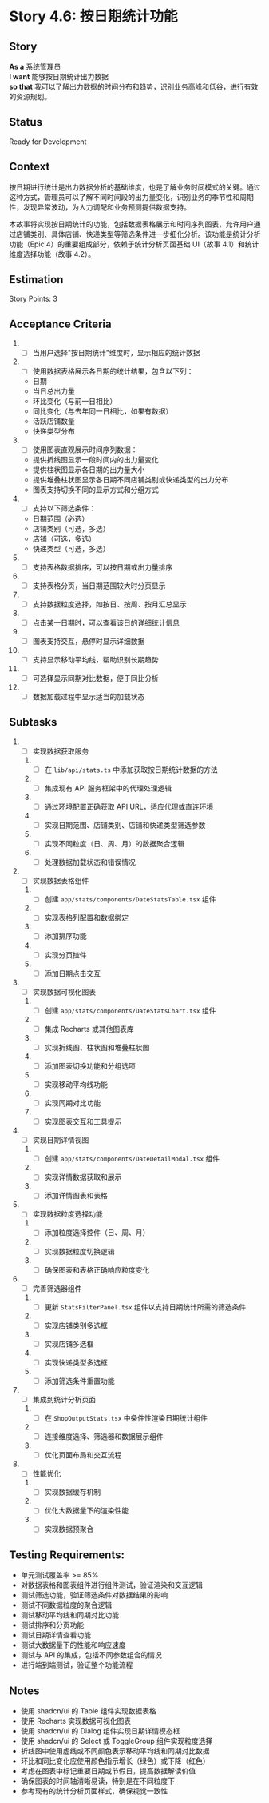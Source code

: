 # Story 4.6: 按日期统计功能

## Story

**As a** 系统管理员  
**I want** 能够按日期统计出力数据  
**so that** 我可以了解出力数据的时间分布和趋势，识别业务高峰和低谷，进行有效的资源规划。

## Status

Ready for Development

## Context

按日期进行统计是出力数据分析的基础维度，也是了解业务时间模式的关键。通过这种方式，管理员可以了解不同时间段的出力量变化，识别业务的季节性和周期性，发现异常波动，为人力调配和业务预测提供数据支持。

本故事将实现按日期统计的功能，包括数据表格展示和时间序列图表，允许用户通过店铺类别、具体店铺、快递类型等筛选条件进一步细化分析。该功能是统计分析功能（Epic 4）的重要组成部分，依赖于统计分析页面基础 UI（故事 4.1）和统计维度选择功能（故事 4.2）。

## Estimation

Story Points: 3

## Acceptance Criteria

1. - [ ] 当用户选择"按日期统计"维度时，显示相应的统计数据
2. - [ ] 使用数据表格展示各日期的统计结果，包含以下列：
   - 日期
   - 当日总出力量
   - 环比变化（与前一日相比）
   - 同比变化（与去年同一日相比，如果有数据）
   - 活跃店铺数量
   - 快递类型分布
3. - [ ] 使用图表直观展示时间序列数据：
   - 提供折线图显示一段时间内的出力量变化
   - 提供柱状图显示各日期的出力量大小
   - 提供堆叠柱状图显示各日期不同店铺类别或快递类型的出力分布
   - 图表支持切换不同的显示方式和分组方式
4. - [ ] 支持以下筛选条件：
   - 日期范围（必选）
   - 店铺类别（可选，多选）
   - 店铺（可选，多选）
   - 快递类型（可选，多选）
5. - [ ] 支持表格数据排序，可以按日期或出力量排序
6. - [ ] 支持表格分页，当日期范围较大时分页显示
7. - [ ] 支持数据粒度选择，如按日、按周、按月汇总显示
8. - [ ] 点击某一日期时，可以查看该日的详细统计信息
9. - [ ] 图表支持交互，悬停时显示详细数据
10. - [ ] 支持显示移动平均线，帮助识别长期趋势
11. - [ ] 可选择显示同期对比数据，便于同比分析
12. - [ ] 数据加载过程中显示适当的加载状态

## Subtasks

1. - [ ] 实现数据获取服务
   1. - [ ] 在 `lib/api/stats.ts` 中添加获取按日期统计数据的方法
   2. - [ ] 集成现有 API 服务框架中的代理处理逻辑
   3. - [ ] 通过环境配置正确获取 API URL，适应代理或直连环境
   4. - [ ] 实现日期范围、店铺类别、店铺和快递类型筛选参数
   5. - [ ] 实现不同粒度（日、周、月）的数据聚合逻辑
   6. - [ ] 处理数据加载状态和错误情况
2. - [ ] 实现数据表格组件
   1. - [ ] 创建 `app/stats/components/DateStatsTable.tsx` 组件
   2. - [ ] 实现表格列配置和数据绑定
   3. - [ ] 添加排序功能
   4. - [ ] 实现分页控件
   5. - [ ] 添加日期点击交互
3. - [ ] 实现数据可视化图表
   1. - [ ] 创建 `app/stats/components/DateStatsChart.tsx` 组件
   2. - [ ] 集成 Recharts 或其他图表库
   3. - [ ] 实现折线图、柱状图和堆叠柱状图
   4. - [ ] 添加图表切换功能和分组选项
   5. - [ ] 实现移动平均线功能
   6. - [ ] 实现同期对比功能
   7. - [ ] 实现图表交互和工具提示
4. - [ ] 实现日期详情视图
   1. - [ ] 创建 `app/stats/components/DateDetailModal.tsx` 组件
   2. - [ ] 实现详情数据获取和展示
   3. - [ ] 添加详情图表和表格
5. - [ ] 实现数据粒度选择功能
   1. - [ ] 添加粒度选择控件（日、周、月）
   2. - [ ] 实现数据粒度切换逻辑
   3. - [ ] 确保图表和表格正确响应粒度变化
6. - [ ] 完善筛选器组件
   1. - [ ] 更新 `StatsFilterPanel.tsx` 组件以支持日期统计所需的筛选条件
   2. - [ ] 实现店铺类别多选框
   3. - [ ] 实现店铺多选框
   4. - [ ] 实现快递类型多选框
   5. - [ ] 添加筛选条件重置功能
7. - [ ] 集成到统计分析页面
   1. - [ ] 在 `ShopOutputStats.tsx` 中条件性渲染日期统计组件
   2. - [ ] 连接维度选择、筛选器和数据展示组件
   3. - [ ] 优化页面布局和交互流程
8. - [ ] 性能优化
   1. - [ ] 实现数据缓存机制
   2. - [ ] 优化大数据量下的渲染性能
   3. - [ ] 实现数据预聚合

## Testing Requirements:

- 单元测试覆盖率 >= 85%
- 对数据表格和图表组件进行组件测试，验证渲染和交互逻辑
- 测试筛选功能，验证筛选条件对数据结果的影响
- 测试不同数据粒度的聚合逻辑
- 测试移动平均线和同期对比功能
- 测试排序和分页功能
- 测试日期详情查看功能
- 测试大数据量下的性能和响应速度
- 测试与 API 的集成，包括不同参数组合的情况
- 进行端到端测试，验证整个功能流程

## Notes

- 使用 shadcn/ui 的 Table 组件实现数据表格
- 使用 Recharts 实现数据可视化图表
- 使用 shadcn/ui 的 Dialog 组件实现日期详情模态框
- 使用 shadcn/ui 的 Select 或 ToggleGroup 组件实现粒度选择
- 折线图中使用虚线或不同颜色表示移动平均线和同期对比数据
- 环比和同比变化应使用颜色指示增长（绿色）或下降（红色）
- 考虑在图表中标记重要日期或节假日，提高数据解读价值
- 确保图表的时间轴清晰易读，特别是在不同粒度下
- 参考现有的统计分析页面样式，确保视觉一致性
